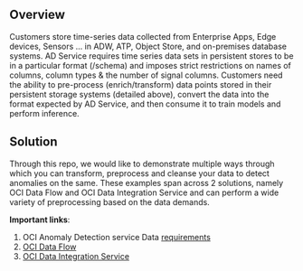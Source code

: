 ## Overview

Customers store time-series data collected from Enterprise Apps,
Edge devices, Sensors … in ADW, ATP, Object Store, and on-premises database systems.
AD Service requires time series data sets in persistent stores to be in a particular format
(/schema) and imposes strict restrictions on names of columns, column types & the number of signal columns.
Customers need the ability to pre-process (enrich/transform) data points stored in their persistent storage systems (detailed above),
convert the data into the format expected by AD Service, and then consume it to train models and perform inference.

## Solution

Through this repo, we would like to demonstrate multiple ways through which you can transform, preprocess and cleanse your
data to detect anomalies on the same. These examples span across 2 solutions, namely OCI Data Flow and OCI Data Integration Service
and can perform a wide variety of preprocessing based on the data demands.


<b>Important links</b>:

1. OCI Anomaly Detection service Data [requirements](https://docs.oracle.com/en-us/iaas/Content/anomaly/using/data-require.htm#data_require)
2. [OCI Data Flow](https://www.oracle.com/big-data/data-flow/)
3. [OCI Data Integration Service](https://docs.oracle.com/en-us/iaas/data-integration/home.htm)
